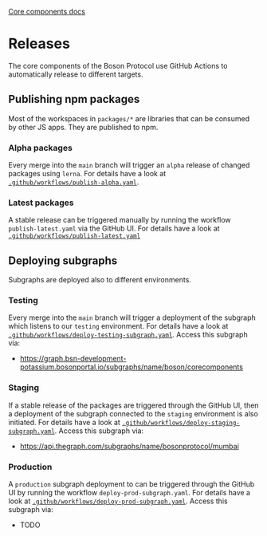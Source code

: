 [Core components docs](./README.md)

# Releases

The core components of the Boson Protocol use GitHub Actions to automatically release to different targets.

## Publishing npm packages

Most of the workspaces in `packages/*` are libraries that can be consumed by other JS apps. They are published to npm.

### Alpha packages

Every merge into the `main` branch will trigger an `alpha` release of changed packages using `lerna`. For details have a look at [`.github/workflows/publish-alpha.yaml`](../.github/workflows/publish-alpha.yaml.).

### Latest packages

A stable release can be triggered manually by running the workflow `publish-latest.yaml` via the GitHub UI. For details have a look at [`.github/workflows/publish-latest.yaml`](../.github/workflows/publish-latest.yaml.)

## Deploying subgraphs

Subgraphs are deployed also to different environments.

### Testing

Every merge into the `main` branch will trigger a deployment of the subgraph which listens to our `testing` environment. For details have a look at [`.github/workflows/deploy-testing-subgraph.yaml`](../.github/workflows/deploy-testing-subgraph.yaml.). Access this subgraph via:

- https://graph.bsn-development-potassium.bosonportal.io/subgraphs/name/boson/corecomponents

### Staging

If a stable release of the packages are triggered through the GitHub UI, then a deployment of the subgraph connected to the `staging` environment is also initiated. For details have a look at [`.github/workflows/deploy-staging-subgraph.yaml`](../.github/workflows/deploy-staging-subgraph.yaml.). Access this subgraph via:

- https://api.thegraph.com/subgraphs/name/bosonprotocol/mumbai

### Production

A `production` subgraph deployment to can be triggered through the GitHub UI by running the workflow `deploy-prod-subgraph.yaml`. For details have a look at [`.github/workflows/deploy-prod-subgraph.yaml`](../.github/workflows/deploy-prod-subgraph.yaml.). Access this subgraph via:

- TODO
